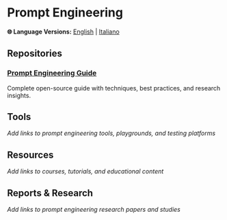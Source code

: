 # Prompt Engineering

**🌐 Language Versions:** [English](README.md) | [Italiano](README_IT.md)

## Repositories

### [Prompt Engineering Guide](https://github.com/dair-ai/Prompt-Engineering-Guide)
Complete open-source guide with techniques, best practices, and research insights.

## Tools

*Add links to prompt engineering tools, playgrounds, and testing platforms*

## Resources

*Add links to courses, tutorials, and educational content*

## Reports & Research

*Add links to prompt engineering research papers and studies*
